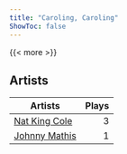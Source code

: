 ```yaml
---
title: "Caroling, Caroling"
ShowToc: false
---
```


{{< more >}}

## Artists
Artists | Plays 
----- | -----: 
[Nat King Cole](/artists/nat-king-cole-3428) | 3
[Johnny Mathis](/artists/johnny-mathis-14581) | 1

